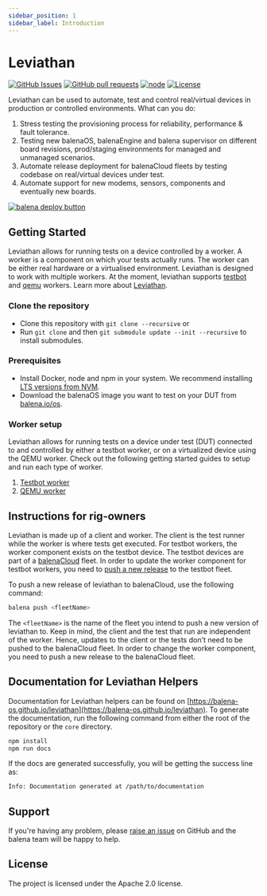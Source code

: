 ```yaml
---
sidebar_position: 1
sidebar_label: Introduction
---
```

# Leviathan

[![GitHub Issues](https://img.shields.io/github/issues/balena-io/leviathan.svg)](https://github.com/balena-io/leviathan/issues)
[![GitHub pull requests](https://img.shields.io/github/issues-pr/balena-io/leviathan.svg)](https://github.com/balena-io/leviathan/pulls)
[![node](https://img.shields.io/badge/node-v12.0.0-green.svg)](https://nodejs.org/download/release/v12.0.0/)
[![License](https://img.shields.io/badge/license-APACHE%202.0-blue.svg)](https://opensource.org/licenses/Apache-2.0)

Leviathan can be used to automate, test and control real/virtual devices in production or controlled environments. What can you do:

1. Stress testing the provisioning process for reliability, performance & fault tolerance.
2. Testing new balenaOS, balenaEngine and balena supervisor on different board revisions, prod/staging environments for managed and unmanaged scenarios.
3. Automate release deployment for balenaCloud fleets by testing codebase on real/virtual devices under test.
4. Automate support for new modems, sensors, components and eventually new boards.

[![balena deploy button](https://www.balena.io/deploy.svg)](https://dashboard.balena-cloud.com/deploy?repoUrl=https://github.com/balena-os/leviathan)

## Getting Started

Leviathan allows for running tests on a device controlled by a worker. A worker is a component on which your tests actually runs. The worker can be either real hardware or a virtualised environment. Leviathan is designed to work with multiple workers. At the moment, leviathan supports [testbot][quickstart-testbot] and [qemu][quickstart-qemu] workers. Learn more about [Leviathan](https://balena-os.github.io/leviathan/pages/Getting-Started/learn-more.html).

### Clone the repository

- Clone this repository with `git clone --recursive` or
- Run `git clone` and then `git submodule update --init --recursive` to install submodules.

### Prerequisites

- Install Docker, node and npm in your system. We recommend installing [LTS versions from NVM](https://github.com/nvm-sh/nvm#install--update-script).
- Download the balenaOS image you want to test on your DUT from [balena.io/os](https://balena.io/os#download).

### Worker setup

Leviathan allows for running tests on a device under test (DUT) connected to and controlled by either a testbot worker, or on a virtualized device using the QEMU worker. Check out the following getting started guides to setup and run each type of worker.

1. [Testbot worker][quickstart-testbot]
2. [QEMU worker][quickstart-qemu]

## Instructions for rig-owners

Leviathan is made up of a client and worker. The client is the test runner while the worker is where tests get executed. For testbot workers, the worker component exists on the testbot device. The testbot devices are part of a [balenaCloud](https://balena.io) fleet. In order to update the worker component for testbot workers, you need to [push a new release](https://www.balena.io/docs/learn/deploy/deployment/) to the testbot fleet.

To push a new release of leviathan to balenaCloud, use the following command:

```bash
balena push <fleetName>
```

The `<fleetName>` is the name of the fleet you intend to push a new version of leviathan to. Keep in mind, the client and the test that run are independent of the worker. Hence, updates to the client or the tests don't need to be pushed to the balenaCloud fleet. In order to change the worker component, you need to push a new release to the balenaCloud fleet.

## Documentation for Leviathan Helpers

Documentation for Leviathan helpers can be found on [https://balena-os.github.io/leviathan](https://balena-os.github.io/leviathan). To generate the documentation, run the following command from either the root of the repository or the `core` directory.

```bash
npm install
npm run docs
```

If the docs are generated successfully, you will be getting the success line as:

```bash
Info: Documentation generated at /path/to/documentation
```

## Support

If you're having any problem, please [raise an issue][newissue] on GitHub and the balena team will be happy to help.

## License

The project is licensed under the Apache 2.0 license.

[newissue]: https://github.com/balena-io/leviathan/issues/new
[quickstart-qemu]: https://balena-os.github.io/leviathan/pages/Getting-Started/quickstart/quickstart-qemu.html
[quickstart-testbot]: https://balena-os.github.io/leviathan/pages/Getting-Started/quickstart/quickstart-testbot.html
